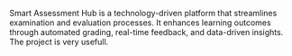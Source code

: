 Smart Assessment Hub is a technology-driven platform that streamlines examination and evaluation processes. It enhances learning outcomes through automated grading, real-time feedback, and data-driven insights.
The project is very usefull.
